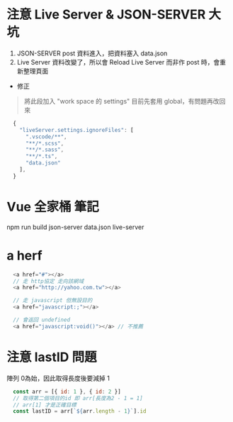 # 注意 Live Server & JSON-SERVER 大坑
1. JSON-SERVER
post 資料進入，把資料塞入 data.json
2. Live Server
資料改變了，所以會 Reload Live Server
而非作 post 時，會重新整理頁面
* 修正
> 將此段加入 "work space 的 settings"
目前先套用 global，有問題再改回來
```js
  {
    "liveServer.settings.ignoreFiles": [
      ".vscode/**",
      "**/*.scss",
      "**/*.sass",
      "**/*.ts",
      "data.json"
    ],
  }
```

# Vue 全家桶 筆記
npm run build
json-server data.json
live-server 
# a herf
```js
  <a href="#"></a>
  // 走 http協定 走向該網域
  <a href="http://yahoo.com.tw"></a>

  // 走 javascript 但無設目的
  <a href="javascript:;"></a>

  // 會返回 undefined
  <a href="javascript:void()"></a> // 不推薦
```

# 注意 lastID 問題
陣列 0為始，因此取得長度後要減掉 1
```js
  const arr = [{ id: 1 }, { id: 2 }]
  // 取得第二個項目的id 即 arr[長度為2 - 1 = 1] 
  // arr[1] 才是正確目標
  const lastID = arr[`${arr.length - 1}`].id
```
